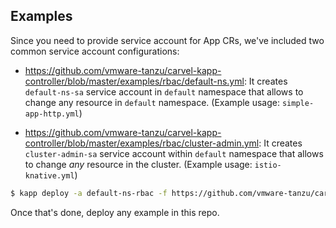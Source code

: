 ## Examples

Since you need to provide service account for App CRs, we've included two common service account configurations:

- https://github.com/vmware-tanzu/carvel-kapp-controller/blob/master/examples/rbac/default-ns.yml: It creates `default-ns-sa` service account in `default` namespace that allows to change any resource in `default` namespace. (Example usage: `simple-app-http.yml`)

- https://github.com/vmware-tanzu/carvel-kapp-controller/blob/master/examples/rbac/cluster-admin.yml: It creates `cluster-admin-sa` service account within `default` namespace that allows to change _any_ resource in the cluster. (Example usage: `istio-knative.yml`)

```bash
$ kapp deploy -a default-ns-rbac -f https://github.com/vmware-tanzu/carvel-kapp-controller/blob/master/examples/rbac/default-ns.yml
```

Once that's done, deploy any example in this repo.
